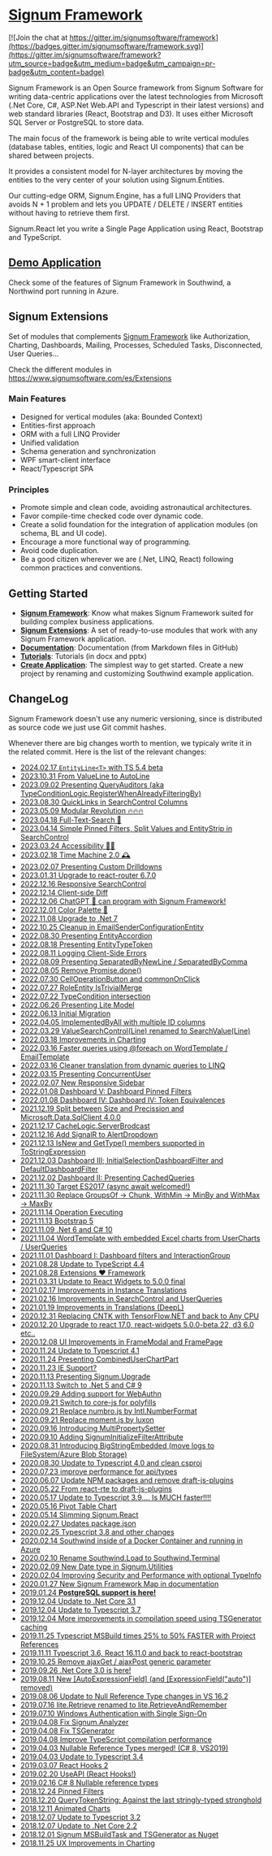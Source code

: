 [Signum Framework](http://www.signumframework.com/)
===================================================

[![Join the chat at https://gitter.im/signumsoftware/framework](https://badges.gitter.im/signumsoftware/framework.svg)](https://gitter.im/signumsoftware/framework?utm_source=badge&utm_medium=badge&utm_campaign=pr-badge&utm_content=badge)

Signum Framework is an Open Source framework from Signum Software for writing data-centric applications over the latest technologies from Microsoft (.Net Core, C#, ASP.Net Web.API and Typescript in their latest versions) and web standard libraries (React, Bootstrap and D3). It uses either Microsoft SQL Server or PostgreSQL to store data.   

The main focus of the framework is being able to write vertical modules (database tables, entities, logic and React UI components) that can be shared between projects.

It provides a consistent model for N-layer architectures by moving the entities to the very center of your solution using Signum.Entities.

Our cutting-edge ORM, Signum.Engine, has a full LINQ Providers that avoids N + 1 problem and lets you UPDATE / DELETE / INSERT entities without having to retrieve them first.

Signum.React let you write a Single Page Application using React, Bootstrap and TypeScript.
 
## [Demo Application](https://github.com/signumsoftware/southwind#online-version-in-azure)
Check some of the features of Signum Framework in Southwind, a Northwind port running in Azure. 
 
## Signum Extensions
Set of modules that complements [Signum Framework](https://www.signumsoftware.com/es/Framework) like Authorization, Charting, Dashboards, Mailing, Processes, Scheduled Tasks, Disconnected, User Queries...

Check the different modules in https://www.signumsoftware.com/es/Extensions


### Main Features ###
* Designed for vertical modules (aka: Bounded Context)
* Entities-first approach
* ORM with a full LINQ Provider
* Unified validation
* Schema generation and synchronization
* WPF smart-client interface
* React/Typescript SPA


### Principles ###
* Promote simple and clean code, avoiding astronautical architectures.
* Favor compile-time checked code over dynamic code.
* Create a solid foundation for the integration of application modules (on schema, BL and UI code).
* Encourage a more functional way of programming.
* Avoid code duplication.
* Be a good citizen wherever we are (.Net, LINQ, React) following common practices and conventions.

## Getting Started

* **[Signum Framework](http://www.signumsoftware.com/en/Framework)**: Know what makes Signum Framework suited for building complex business applications. 
* **[Signum Extensions](http://www.signumsoftware.com/en/Framework)**: A set of ready-to-use modules that work with any Signum Framework application. 
* **[Documentation](http://www.signumsoftware.com/Documentation)**:  Documentation (from Markdown files in GitHub)
* **[Tutorials](https://github.com/signumsoftware/docs)**: Tutorials (in docx and pptx) 
* **[Create Application](http://www.signumsoftware.com/en/DuplicateApplication)**: The simplest way to get started. Create a new project by renaming and customizing Southwind example application.  

## ChangeLog

Signum Framework doesn't use any numeric versioning, since is distributed as source code we just use Git commit hashes.

Whenever there are big changes worth to mention, we typicaly write it in the related commit. Here is the list of the relevant changes: 

* [2024.02.17 `EntityLine<T>` with TS 5.4 beta](https://github.com/signumsoftware/framework/commit/4fcdba33a4d53c32477a8b44fd3088722dc49664#commitcomment-138753911)
* [2023.10.31 From ValueLine to AutoLine](https://github.com/signumsoftware/framework/commit/44ca21e578187949932b6861f2a3be66b78ff290#commitcomment-131412697)
* [2023.09.02 Presenting QueryAuditors (aka TypeConditionLogic.RegisterWhenAlreadyFilteringBy)](https://github.com/signumsoftware/framework/commit/b93dea738b259640790a470b25357eedad022dd4#comments)
* [2023.08.30 QuickLinks in SearchControl Columns](https://github.com/signumsoftware/framework/commit/25f239479afa9027d24b7cc12f75722550411f06#comments)
* [2023.05.09 Modular Revolution 🔥🔥🔥](https://github.com/signumsoftware/framework/commit/25f239479afa9027d24b7cc12f75722550411f06#comments)
* [2023.04.18 Full-Text-Search 🔎](https://github.com/signumsoftware/framework/commit/fbba1e4e124a610bdf7b90afd81f681cb00566a0#commitcomment-111853358)
* [2023.04.14 Simple Pinned Filters, Split Values and EntityStrip in SearchControl](https://github.com/signumsoftware/framework/commit/e9705497df53fbfd6965bd7e0ba448c2726a2e96#commitcomment-111858344)
* [2023.03.24 Accessibility 🧑‍🦯](https://github.com/signumsoftware/framework/commit/7fc7c5efa2c39cdd881d6d6dd0bc57caa7da9f08#commitcomment-111843293)
* [2023.02.18 Time Machine 2.0 🕰️](https://github.com/signumsoftware/framework/commit/68914f6239a9a849a2a07d7e647aeda2d8c9dbf1#commitcomment-101162063)
* [2023.02.07 Presenting Custom Drilldowns](https://github.com/signumsoftware/framework/commit/75c713fbd8023824344f8a270afc1c24dc5496b7#comments)
* [2023.01.31 Upgrade to react-router 6.7.0](https://github.com/signumsoftware/framework/commit/76755e743fd32bd787cef5e20a76ccb2155107b4#comments)
* [2022.12.16 Responsive SearchControl](https://github.com/signumsoftware/framework/commit/41fc3c0c4732e2ce5750648d65b7030bce08c5e2#comments)
* [2022.12.14 Client-side Diff](https://github.com/signumsoftware/framework/commit/880c1a7860573310e2cd300c45fe7bb92f1954de#comments)
* [2022.12.06 ChatGPT 🤖 can program with Signum Framework!](https://github.com/signumsoftware/framework/commit/901e069a5b0ef0fd8b80d0e1632fd66671cb8b8f#commitcomment-92227611)
* [2022.12.01 Color Palette 🌈](https://github.com/signumsoftware/framework/commit/838eea190ea1bec22c83f845d7aab76e7d989a1d#comments)
* [2022.11.08 Upgrade to .Net 7](https://github.com/signumsoftware/framework/commit/8377d1b78b12c2572e881f06da6680d27d21fa1b#comments)
* [2022.10.25 Cleanup in EmailSenderConfigurationEntity](https://github.com/signumsoftware/framework/commit/d9d219a5f68f3b035a8477254c3adc396de98d2c#comments)
* [2022.08.30 Presenting EntityAccordion](https://github.com/signumsoftware/framework/commit/3ba48fae1456207992abadf74075bb05502507f5#comments)
* [2022.08.18 Presenting EntityTypeToken](https://github.com/signumsoftware/framework/commit/2ec0dd7c53067c34e01e4570968ae9e14263a65e#comments) 
* [2022.08.11 Logging Client-Side Errors](https://github.com/signumsoftware/framework/commit/0b422b488458677614383875b4fbc0e499093bb7#comments)
* [2022.08.09 Presenting SeparatedByNewLine / SeparatedByComma](https://github.com/signumsoftware/framework/commit/94401cd2b1a785b4e69735c80e54d67ca7a9e7d8#comments)
* [2022.08.05 Remove Promise.done()](https://github.com/signumsoftware/framework/commit/390b34f5206f4467dc517747c351e206ffb89d63#comments)
* [2022.07.30 CellOperationButton and commonOnClick](https://github.com/signumsoftware/framework/commit/65054d7a700dd6a5d14581e0427544f05a6be2d8#commitcomment-79818203)
* [2022.07.27 RoleEntity IsTrivialMerge](https://github.com/signumsoftware/framework/commit/c468115b100f1d1df032afcbf7a8561d01dc6025#comments)
* [2022.07.22 TypeCondition intersection](https://github.com/signumsoftware/framework/commit/15024fa5f81b7e627b564ee229edb19990411e1a#commitcomment-79437098)
* [2022.06.26 Presenting Lite Model](https://github.com/signumsoftware/framework/commit/160ddc3b3261c544b15c144c4d2e47f04b305feb#commitcomment-77033687)
* [2022.06.13 Initial Migration](https://github.com/signumsoftware/framework/commit/c57b3d6563ec5859bf131cfd7800d32d1a07336f#commitcomment-75943113)
* [2022.04.05 ImplementedByAll with multiple ID columns](https://github.com/signumsoftware/framework/commit/51321d1a236925fbf874c39ea0c9445f96a46089#commitcomment-70655266)
* [2022.03.29 ValueSearchControl(Line) renamed to SearchValue(Line)](https://github.com/signumsoftware/framework/commit/8057968f8f7b5aed429487364cb83c1f5be21937#comments)
* [2022.03.18 Improvements in Charting](https://github.com/signumsoftware/framework/commit/740b67b0d509410e2a87b202954a9ee58bf84d6e#comments)
* [2022.03.16 Faster queries using @foreach on WordTemplate / EmailTemplate](https://github.com/signumsoftware/framework/commit/b4922d08f89e731c5d3b5201e8ef14008c638928#comments)
* [2022.03.16 Cleaner translation from dynamic queries to LINQ](https://github.com/signumsoftware/framework/commit/c11a80be0a2cb52823718c746a59af3501bef133#comments)
* [2022.03.15 Presenting ConcurrentUser](https://github.com/signumsoftware/framework/commit/4031bfb6d1e57c9ab2ad1f682ddf1c6f11c25059#comments)
* [2022.02.07 New Responsive Sidebar](https://github.com/signumsoftware/framework/commit/2a613da38e306011b5e9efcbf0c90fbf948da39a#commitcomment-66136445)
* [2022.01.08 Dashboard V: Dashboard Pinned Filters](https://github.com/signumsoftware/framework/commit/552079543443bff685e0a5b2fbe48dbefaaf149b#commitcomment-63148535)
* [2022.01.08 Dashboard IV: Dashboard IV: Token Equivalences](https://github.com/signumsoftware/framework/commit/85b2648205a6cd1e3a84ffdac955b74585cddfa2#comments)
* [2021.12.19 Split between Size and Precission and Microsoft.Data.SqlClient 4.0.0](https://github.com/signumsoftware/framework/commit/fe17abd91b3e319d78c7ae2b4dfb0c70c7c4f276)
* [2021.12.17 CacheLogic.ServerBrodcast](https://github.com/signumsoftware/framework/commit/1903c0df005bec80dac4a7fca5b20b257420c591#commitcomment-62129403)
* [2021.12.16 Add SignalR to AlertDropdown](https://github.com/signumsoftware/framework/commit/c3e89ed1dfd53eaaf619c2823de43cb0cc2d3154#commitcomment-62061830)
* [2021.12.13 IsNew and GetType() members supported in ToStringExpression](https://github.com/signumsoftware/framework/commit/644151a2481307fdbb53216d2d71022a71e75d2c#comments)
* [2021.12.03 Dashboard III; InitialSelectionDashboardFilter and DefaultDashboardFilter](https://github.com/signumsoftware/framework/commit/90392c1066b7aed631ec3aaa55258e06f18ad013#comments)
* [2021.12.02 Dashboard II: Presenting CachedQueries](https://github.com/signumsoftware/framework/commit/641293cd886280a857493e6b9b10361220f19702#commitcomment-61271093) 
* [2021.11.30 Target ES2017 (async await welcomed!)](https://github.com/signumsoftware/framework/commit/9caeecfc0a8b489d4460aafe53450ef9ec416194#comments)
* [2021.11.30 Replace GroupsOf -> Chunk, WithMin -> MinBy and WithMax -> MaxBy](https://github.com/signumsoftware/framework/commit/45303a1a81a4335de21191438a574f98019075da#comments)
* [2021.11.14 Operation Executing](https://github.com/signumsoftware/framework/commit/002bcc9665ebf2bb6c0eed5e043cb081aab7e73c#comments)
* [2021.11.13 Bootstrap 5](https://github.com/signumsoftware/framework/commit/7d0804c7c2ab4841d0985e42c3b5fa96b8f01780#comments)
* [2021.11.09 .Net 6 and C# 10](https://github.com/signumsoftware/framework/commit/0669737b11a30dc385eb8fd1bc22ac97fa637cd0#commitcomment-59667330)
* [2021.11.04 WordTemplate with embedded Excel charts from UserCharts / UserQueries](https://github.com/signumsoftware/framework/commit/e8d4ab20e612af0b826beca77b7edf648227e806)
* [2021.11.01 Dashboard I: Dashboard filters and InteractionGroup](https://github.com/signumsoftware/framework/commit/55def717ccf8414e11396faa6b47b12747c56f01)
* [2021.08.28 Update to TypeScript 4.4](https://github.com/signumsoftware/framework/commit/f6412af23da1e225b0b417b329874acd8c820f05#commitcomment-55586120)
* [2021.08.28 Extensions ❤ Framework](https://github.com/signumsoftware/framework/commit/b7848eff42f5d242ed73035a5cc91f35d5ec20c8#commitcomment-55557696)
* [2021.03.31 Update to React Widgets to 5.0.0 final](https://github.com/signumsoftware/framework/commit/f85f1d71be63273d8d55f224274af677e4d586f5#commitcomment-48935445)
* [2021.02.17 Improvements in Instance Translations](https://github.com/signumsoftware/framework/commit/7c3a0da37ad3f8395ae1e65cd10c238034b98f58#commitcomment-47240876)
* [2021.02.16 Improvements in SearchControl and UserQueries](https://github.com/signumsoftware/framework/commit/efbe32018a94f46a41e68199606405924ce66bc4#commitcomment-47203466)
* [2021.01.19 Improvements in Translations (DeepL)](https://github.com/signumsoftware/framework/commit/b33e499e50fc855d2bd044c65361b13bfbbf257e#commitcomment-46112089)
* [2020.12.31 Replacing CNTK with TensorFlow.NET and back to Any CPU](https://github.com/signumsoftware/framework/commit/4f28e79349892c7f5045172c9e2e1d4b374b6dac#commitcomment-45536021)
* [2020.12.20 Upgrade to react 17.0, react-widgets 5.0.0-beta.22, d3 6.0 etc..](https://github.com/signumsoftware/framework/commit/760bdebd1f8457a505a4921ba09c10ac3097f911#commitcomment-45284544)
* [2020.12.08 UI Improvements in FrameModal and FramePage](https://github.com/signumsoftware/framework/commit/b08684db4c8e7630ad47ca957dd47b71d4064d5a#comments)
* [2020.11.24 Update to Typescript 4.1](https://github.com/signumsoftware/framework/commit/9379e400b232dac4e8bf284eee8fbded43f78e2b#comments)
* [2020.11.24 Presenting CombinedUserChartPart](https://github.com/signumsoftware/framework/commit/ef0eee90293604399a3b399d415ab4ccd1c94092#commitcomment-44503677)
* [2020.11.23 IE Support?](https://github.com/signumsoftware/framework/commit/ef0eee90293604399a3b399d415ab4ccd1c94092#comments)
* [2020.11.13 Presenting Signum.Upgrade](https://github.com/signumsoftware/framework/commit/a1a37a4a8bd3291dd244daa0db7e113d5ce4f859#comments)
* [2020.11.13 Switch to .Net 5 and C# 9](https://github.com/signumsoftware/framework/commit/227a8e79aece9d3be5020f2a8dad840c4fba95ad#comments)
* [2020.09.29 Adding support for WebAuthn](https://github.com/signumsoftware/framework/commit/76c66b8a2416b13b74bc4aeba480369651e09645#comments)
* [2020.09.21 Switch to core-js for polyfills](https://github.com/signumsoftware/framework/commit/c7b5c44af40eafd3325f76cb74b39e4a7d712404#comments)
* [2020.09.21 Replace numbro.js by Intl.NumberFormat](https://github.com/signumsoftware/framework/commit/e2de807e055f68e359949d1c6e2c21b5d093ed7f#commitcomment-42575661)
* [2020.09.21 Replace moment.js by luxon](https://github.com/signumsoftware/framework/commit/b2096177de9f84c91d226e1a6080386c55566d2a#commitcomment-42575134)
* [2020.09.16 Introducing MultiPropertySetter](https://github.com/signumsoftware/framework/commit/e11a04d81947b89e1b732f4f88f350cbf690010f)
* [2020.09.10 Adding SignumInitializeFilterAttribute](https://github.com/signumsoftware/framework/commit/8af868d10231629c8f045eb5b86f8431df427811#comments)
* [2020.08.31 Introducing BigStringEmbedded (move logs to FileSystem/Azure Blob Storage)](https://github.com/signumsoftware/framework/commit/726165e34c9323bb17ba2e006d1e7b128fbde8ba#comments)
* [2020.08.30 Update to Typescript 4.0 and clean csproj](https://github.com/signumsoftware/framework/commit/98922089a40eb140a372be7e4d8b28c4327df48d#comments)
* [2020.07.23 improve performance for api/types](https://github.com/signumsoftware/framework/commit/b47a37c386e4085fbc3bf66f68579954f9aac5f6#commitcomment-40851357)
* [2020.06.07 Update NPM packages and remove draft-js-plugins](https://github.com/signumsoftware/framework/commit/39f30297aa7d826082f2c37fe5d09bed429e38a6#comments)
* [2020.05.22 From react-rte to draft-js-plugins](https://github.com/signumsoftware/framework/commit/0f01c7a7d6a24ff8bab1046f136de36de4a93b4a#commitcomment-39362952)
* [2020.05.17 Update to Typescript 3.9.... Is MUCH faster!!!!](https://github.com/signumsoftware/framework/commit/da3afe553537ed18d5e5cb0df32b00f70052223f#comments)
* [2020.05.16 Pivot Table Chart](https://github.com/signumsoftware/framework/commit/91330aad5405df50cd7cc8fc42de36bbfc759b70#comments)
* [2020.05.14 Slimming Signum.React](https://github.com/signumsoftware/framework/commit/31c91dad34f251f0c728cad426d5f5db9e496261#comments)
* [2020.02.27 Updates package.json](https://github.com/signumsoftware/framework/commit/08f78128326fad5eaf80f184d67f76863f5aa8a9#comments)
* [2020.02.25 Typescript 3.8 and other changes](https://github.com/signumsoftware/framework/commit/8cdc9ab0ec5488dcfa65b2539bc7e784f0607f47#comments)
* [2020.02.14 Southwind inside of a Docker Container and running in Azure](https://github.com/signumsoftware/framework/commit/f9cc544a09cf1d80ae52ac659b57af06d8e730c5#comments)
* [2020.02.10 Rename Southwind.Load to Southwind.Terminal](https://github.com/signumsoftware/framework/commit/e5abacb0e234d9ef37158e911eb905a41ddc3a5a#comments)
* [2020.02.09 New Date type in Signum.Utilities](https://github.com/signumsoftware/framework/commit/5602efff5ae1bab352a50d783a1fe886371a9b46#comments)
* [2020.02.04 Improving Security and Performance with optional TypeInfo](https://github.com/signumsoftware/framework/commit/6e8aac61d19d8c15ff225fce6e6e105767643f4a#comments)
* [2020.01.27 New Signum Framework Map in documentation](https://github.com/signumsoftware/framework/commit/f877341021c4bec78d232aa71c0288d838e303d2#comments)
* [2019.01.24 **PostgreSQL support is here!**](https://github.com/signumsoftware/framework/commit/28955281a1e7b36b09f668f33f7b5e433f6b511b#comments)
* [2019.12.04 Update to .Net Core 3.1](https://github.com/signumsoftware/framework/commit/c416518733f67ca6ae73bd2bc0cff83ef18a2c64#comments)
* [2019.12.04 Update to Typescript 3.7](https://github.com/signumsoftware/framework/commit/d9edd5822cc79e8a56f4d534184db4e869956340#comments)
* [2019.12.04 More improvements in compilation speed using TSGenerator caching](https://github.com/signumsoftware/framework/commit/a6d3c795b0c88146c90ec490d3b6400cb6cc4b25#comments)
* [2019.11.25 Typescript MSBuild times 25% to 50% FASTER with Project References](https://github.com/signumsoftware/framework/commit/f4ec62400a5e2382b3c5b9b04d47ba2335ade12c#comments)
* [2019.11.11 Typescript 3.6, React 16.11.0 and back to react-bootstrap](https://github.com/signumsoftware/framework/commit/02e9a95fae7f3fce22792ef151f79c36af59f63b#comments)
* [2019.10.25 Remove ajaxGet / ajaxPost generic parameter](https://github.com/signumsoftware/framework/commit/99ea65e7adc3c581964e22e216469044a90b20f1#comments)
* [2019.09.26 .Net Core 3.0 is here!](https://github.com/signumsoftware/framework/commit/48cdba0030ae9ba649b1f0098ade0e114f4820be#comments)
* [2019.08.11 New [AutoExpressionField] (and [ExpressionField("auto")] removed)](https://github.com/signumsoftware/framework/commit/c99d4da3c8e94c55c868b659211e2868996e8613#comments)
* [2019.08.06 Update to Null Reference Type changes in VS 16.2](https://github.com/signumsoftware/framework/commit/92b213ea2a1ff71501dde1746b1f1376d4893a72#comments)
* [2019.07.16 lite.Retrieve renamed to lite.RetrieveAndRemember](https://github.com/signumsoftware/framework/commit/b3b1189f148477d71ce70bf716b7820693abce4b#comments)
* [2019.07.10 Windows Authentication with Single Sign-On](https://github.com/signumsoftware/framework/commit/1ad8c2405bb5f9bd65301548a232059bb4c1173c#comments)
* [2019.04.08 Fix Signum.Analyzer](https://github.com/signumsoftware/framework/commit/2cbf5c906b2485a252d3db9237e8f131d484f0fc#comments)
* [2019.04.08 Fix TSGenerator](https://github.com/signumsoftware/framework/commit/5c1200c29723352f1c20c58de7607feaf0276164#comments)
* [2019.04.08 Improve TypeScript compilation performance](https://github.com/signumsoftware/framework/commit/84ad9edb7d7368229318ef840e2d51c95f2d330c#comments)
* [2019.04.03 Nullable Reference Types merged! (C# 8, VS2019)](https://github.com/signumsoftware/framework/commit/2033a7d6b0f69801d1f5a7130a8c92e0926b6270#comments)
* [2019.04.03 Update to Typescript 3.4](https://github.com/signumsoftware/framework/commit/8ee55ca68e8c9ad916592e289ddec089442ada59#comments)
* [2019.03.07 React Hooks 2](https://github.com/signumsoftware/framework/commit/ff296a98cdb96cbdb0ce2c6ad26c371a066e7f79#comments)
* [2019.02.20 UseAPI (React Hooks!)](https://github.com/signumsoftware/framework/commit/9ae1966a4c7b835093f69e44c2f17a31e9415a67#comments)
* [2019.02.16 C# 8 Nullable reference types](https://github.com/signumsoftware/framework/commit/28c71a1cb3a02ca2a2ab286e4ddc9f4b7bc36d7c#comments)
* [2018.12.24 Pinned Filters](https://github.com/signumsoftware/framework/commit/8836f7df076e0d31c2ffacaebf4806d706207fd1#comments)
* [2018.12.20 QueryTokenString<T>: Against the last stringly-typed stronghold](https://github.com/signumsoftware/framework/commit/10d24213acc2d76a622014923f3be2741a459709#comments)
 * [2018.12.11 Animated Charts](https://github.com/signumsoftware/framework/commit/8d81a5fc719b0e7f102c541a2fd7e9841244ece8#comments)
 * [2018.12.07 Update to Typescript 3.2](https://github.com/signumsoftware/framework/commit/9552afc293a5c568d3f8283b2dbf6aea6254b8b0#comments)
 * [2018.12.07 Update to .Net Core 2.2](https://github.com/signumsoftware/framework/commit/dc2a3d6f4f6968081ac16fc012ab37cc45de94f9#comments)
 * [2018.12.01 Signum MSBuildTask and TSGenerator as Nuget](https://github.com/signumsoftware/framework/commit/bedc53e6b1bbe38fad8f40faa578d924bbda5797#comments)
 * [2018.11.25 UX Improvements in Charting](https://github.com/signumsoftware/framework/commit/452cba51f62b88e3032502aed49a2ee7e775989f#comments)
